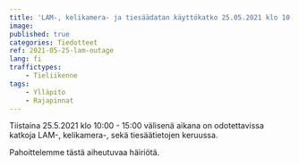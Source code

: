 ```yaml
---
title: 'LAM-, kelikamera- ja tiesäädatan käyttökatko 25.05.2021 klo 10:00 - 15:00'
image:
published: true
categories: Tiedotteet
ref: 2021-05-25-lam-outage
lang: fi
traffictypes:
    - Tieliikenne
tags:
    - Ylläpito
    - Rajapinnat
---
```


Tiistaina 25.5.2021 klo 10:00 - 15:00 välisenä aikana on odotettavissa katkoja LAM-, kelikamera-, sekä tiesäätietojen keruussa.
 
Pahoittelemme tästä aiheutuvaa häiriötä.
